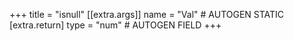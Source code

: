 +++
title = "isnull"
[[extra.args]]
name = "Val" # AUTOGEN STATIC
[extra.return]
type = "num" # AUTOGEN FIELD
+++